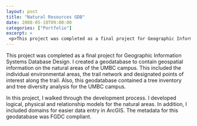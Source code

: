 ```yaml
---
layout: post
title: "Natural Resources GDB"
date: 2008-05-10T09:00:00
categories: ["Portfolio"]
excerpt: >
 <p>This project was completed as a final project for Geographic Information Systems Database Design. I created a geodatabase to contain geospatial information on the natural areas of the UMBC campus. This included the individual environmental areas, the trail network and designated points of interest along the trail. Also, this geodatabase contained a tree inventory and tree diversity analysis for the UMBC campus.</p><p> </p>
---
```

<p>This project was completed as a final project for Geographic Information Systems Database Design. I created a geodatabase to contain geospatial information on the natural areas of the UMBC campus. This included the individual environmental areas, the trail network and designated points of interest along the trail. Also, this geodatabase contained a tree inventory and tree diversity analysis for the UMBC campus.</p>
<p>In this project, I walked through the development process. I developed logical, physical and relationship models for the natural areas. In addition, I included domains for easier data entry in ArcGIS. The metadata for this geodatabase was FGDC compliant.</p>

